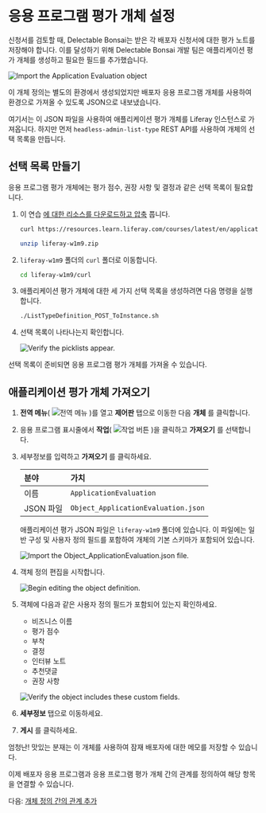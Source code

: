 # 응용 프로그램 평가 개체 설정

신청서를 검토할 때, Delectable Bonsai는 받은 각 배포자 신청서에 대한 평가 노트를 저장해야 합니다. 이를 달성하기 위해 Delectable Bonsai 개발 팀은 애플리케이션 평가 개체를 생성하고 필요한 필드를 추가했습니다.

![Import the Application Evaluation object](./setting-up-the-application-evaluation-object/images/01.png)

이 개체 정의는 별도의 환경에서 생성되었지만 배포자 응용 프로그램 개체를 사용하여 환경으로 가져올 수 있도록 JSON으로 내보냈습니다.

여기서는 이 JSON 파일을 사용하여 애플리케이션 평가 개체를 Liferay 인스턴스로 가져옵니다. 하지만 먼저 `headless-admin-list-type` REST API를 사용하여 개체의 선택 목록을 만듭니다. <!--TASK: Use the batch client extension instead. 이 방법으로 목록과 개체를 추가할 수 있습니다.-->

## 선택 목록 만들기

응용 프로그램 평가 개체에는 평가 점수, 권장 사항 및 결정과 같은 선택 목록이 필요합니다.

1. 이 연습 [에 대한 리소스를 다운로드하고 압축](./liferay-w1m9.zip) 풉니다.

   ```bash
   curl https://resources.learn.liferay.com/courses/latest/en/application-development/modeling-data-structures/liferay-w1m9.zip -O
   ```

   ```bash
   unzip liferay-w1m9.zip
   ```

1. `liferay-w1m9` 폴더의 `curl` 폴더로 이동합니다.

   ```bash
   cd liferay-w1m9/curl
   ```

1. 애플리케이션 평가 개체에 대한 세 가지 선택 목록을 생성하려면 다음 명령을 실행합니다.

   ```bash
   ./ListTypeDefinition_POST_ToInstance.sh
   ```

1. 선택 목록이 나타나는지 확인합니다.

   ![Verify the picklists appear.](./setting-up-the-application-evaluation-object/images/02.png)

선택 목록이 준비되면 응용 프로그램 평가 개체를 가져올 수 있습니다.

## 애플리케이션 평가 개체 가져오기

1. **전역 메뉴**( ![전역 메뉴](../../images/icon-applications-menu.png) )를 열고 **제어판** 탭으로 이동한 다음 **개체** 를 클릭합니다.

1. 응용 프로그램 표시줄에서 **작업**( ![작업 버튼](../../images/icon-actions.png) )을 클릭하고 **가져오기** 를 선택합니다.

1. 세부정보를 입력하고 **가져오기** 를 클릭하세요.

   | 분야      | 가치                                  |
   | :------ | :---------------------------------- |
   | 이름      | `ApplicationEvaluation`             |
   | JSON 파일 | `Object_ApplicationEvaluation.json` |

   애플리케이션 평가 JSON 파일은 `liferay-w1m9` 폴더에 있습니다. 이 파일에는 일반 구성 및 사용자 정의 필드를 포함하여 개체의 기본 스키마가 포함되어 있습니다.

   ![Import the Object\_ApplicationEvaluation.json file.](./setting-up-the-application-evaluation-object/images/03.png)

1. 객체 정의 편집을 시작합니다.

   ![Begin editing the object definition.](./setting-up-the-application-evaluation-object/images/04.png)

1. 객체에 다음과 같은 사용자 정의 필드가 포함되어 있는지 확인하세요.

   - 비즈니스 이름
   - 평가 점수
   - 부착
   - 결정
   - 인터뷰 노트
   - 추천댓글
   - 권장 사항

   ![Verify the object includes these custom fields.](./setting-up-the-application-evaluation-object/images/05.png)

1. **세부정보** 탭으로 이동하세요.

1. **게시** 를 클릭하세요.

엄청난! 맛있는 분재는 이 개체를 사용하여 잠재 배포자에 대한 메모를 저장할 수 있습니다.

이제 배포자 응용 프로그램과 응용 프로그램 평가 개체 간의 관계를 정의하여 해당 항목을 연결할 수 있습니다.

다음: [개체 정의 간의 관계 추가](./adding-a-relationship-between-the-object-definitions.md)
